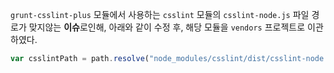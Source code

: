 `grunt-csslint-plus` 모듈에서 사용하는 `csslint` 모듈의 `csslint-node.js` 파일 경로가 맞지않는 **이슈**로인해, 아래와 같이 수정 후, 해당 모듈을 `vendors` 프로젝트로 이관하였다.

```javascript
var csslintPath = path.resolve("node_modules/csslint/dist/csslint-node.js");
```